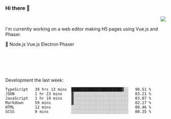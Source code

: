 ### Hi there 👋

<img align="right" src="https://github-readme-stats.vercel.app/api?username=jasonpanggo"/>

<br>
<p align="left">
I'm currently working on a web editor making H5 pages using Vue.js and Phaser.
</p>
<p align="left">
📖 Node.js Vue.js Electron Phaser
</p>
<br>
<br>
<br>
<br>

Development the last week:
<!--START_SECTION:waka-->

```text
TypeScript   39 hrs 13 mins  ██████████████████████▓░░   90.51 %
JSON         1 hr 23 mins    ▓░░░░░░░░░░░░░░░░░░░░░░░░   03.21 %
JavaScript   1 hr 19 mins    ▓░░░░░░░░░░░░░░░░░░░░░░░░   03.07 %
Markdown     59 mins         ▓░░░░░░░░░░░░░░░░░░░░░░░░   02.27 %
HTML         12 mins         ░░░░░░░░░░░░░░░░░░░░░░░░░   00.46 %
SCSS         9 mins          ░░░░░░░░░░░░░░░░░░░░░░░░░   00.35 %
```

<!--END_SECTION:waka-->

<!--
**JASONPANGGO/jasonpanggo** is a ✨ _special_ ✨ repository because its `README.md` (this file) appears on your GitHub profile.

Here are some ideas to get you started:

- 🔭 I’m currently working on ...
- 🌱 I’m currently learning ...
- 👯 I’m looking to collaborate on ...
- 🤔 I’m looking for help with ...
- 💬 Ask me about ...
- 📫 How to reach me: ...
- 😄 Pronouns: ...
- ⚡ Fun fact: ...
-->

